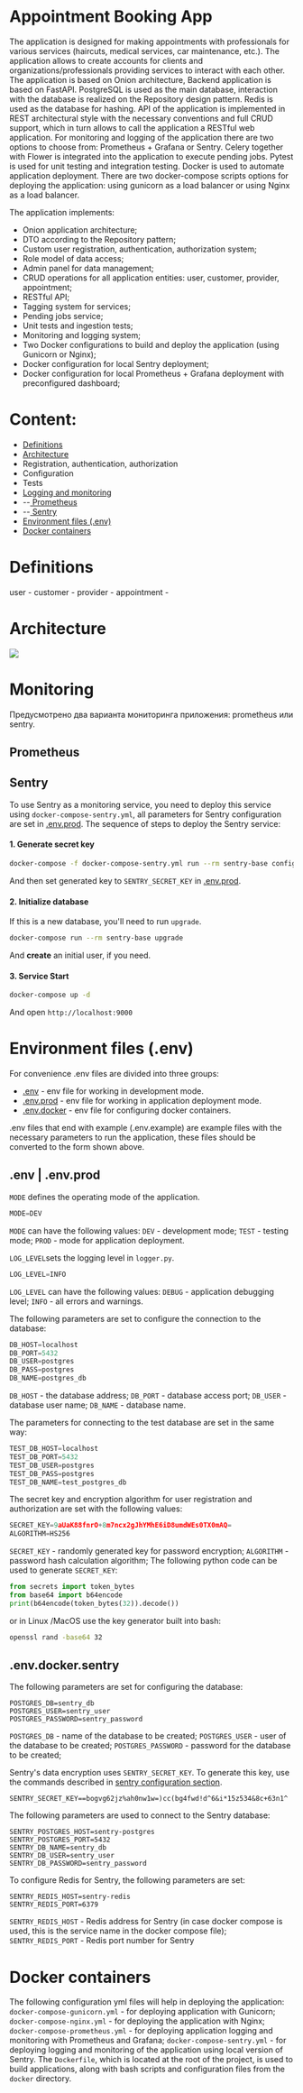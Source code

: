 


# Appointment Booking App

The application is designed for making appointments with professionals for various services (haircuts, medical services, car maintenance, etc.). The application allows to create accounts for clients and organizations/professionals providing services to interact with each other.
The application is based on Onion architecture, Backend application is based on FastAPI. PostgreSQL is used as the main database, interaction with the database is realized on the Repository design pattern. Redis is used as the database for hashing.  API of the application is implemented in REST architectural style with the necessary conventions and full CRUD support, which in turn allows to call the application a RESTful web application. For monitoring and logging of the application there are two options to choose from: Prometheus + Grafana or Sentry. Celery together with Flower is integrated into the application to execute pending jobs. Pytest is used for unit testing and integration testing. Docker is used to automate application deployment. There are two docker-compose scripts options for deploying the application: using gunicorn as a load balancer or using Nginx as a load balancer.

The application implements:
- Onion application architecture;
- DTO according to the Repository pattern;
- Custom user registration, authentication, authorization system;
- Role model of data access;
- Admin panel for data management;
- CRUD operations for all application entities: user, customer, provider, appointment;
- RESTful API;
- Tagging system for services;
- Pending jobs service;
- Unit tests and ingestion tests;
- Monitoring and logging system;
- Two Docker configurations to build and deploy the application (using Gunicorn or Nginx);
- Docker configuration for local Sentry deployment;
- Docker configuration for local Prometheus + Grafana deployment with preconfigured dashboard;


# <a id="monitoring"></a> Content:
 
 - [Definitions](#definitions)
 - [Architecture](#architecture)
 - Registration, authentication, authorization
 - Configuration
 - Tests
 - [Logging and monitoring](#monitoring) 
 -  --[ Prometheus](#prometheus) 
 - --[ Sentry](#sentry)
 - [Environment files (.env)](#envfiles)
 -  [Docker containers](#docker)

# <a id="definitions"></a> Definitions
user - 
customer - 
provider - 
appointment - 

# <a id="architecture"></a> Architecture


<image src="./docs/components_schema.svg">

# <a id="monitoring"></a> Monitoring

Предусмотрено два варианта мониторинга приложения: prometheus или sentry.


## <a id="prometheus"></a> Prometheus


## <a id="sentry"></a> Sentry
To use Sentry as a monitoring service, you need to deploy this service using `docker-compose-sentry.yml`,  all parameters for Sentry configuration are set in [.env.prod](#env-prod). 
The sequence of steps to deploy the Sentry service:
#### 1. Generate secret key
```bash
docker-compose -f docker-compose-sentry.yml run --rm sentry-base config generate-secret-key
```
And then set generated key to `SENTRY_SECRET_KEY` in  [.env.prod](#env-prod).

#### 2. Initialize database

If this is a new database, you'll need to run `upgrade`.

```bash
docker-compose run --rm sentry-base upgrade
```

And **create** an initial user, if you need.


#### 3. Service Start 

```bash
docker-compose up -d
```

And open `http://localhost:9000`



# <a id="envfiles"></a>Environment files (.env)
For convenience .env files are divided into three groups:

 - [.env](#env) - env file for working in development mode.
 - [.env.prod](#env) - env file for working in application deployment mode. 
 - [.env.docker](#env-prod) - env file for configuring docker containers.

.env files that end with example (.env.example) are example files with the necessary parameters to run the application, these files should be converted to the form shown above.

## <a id="env"></a>.env | .env.prod

`MODE` defines the operating mode of the application.
```js
MODE=DEV
```
`MODE` can have the following values:
`DEV` - development mode;
`TEST` - testing mode;
`PROD` - mode for application deployment.

`LOG_LEVEL`sets the logging level in  `logger.py`.
```js
LOG_LEVEL=INFO
```
`LOG_LEVEL` can have the following values:
`DEBUG` - application debugging level;
`INFO` - all errors and warnings.

The following parameters are set to configure the connection to the database:
```js
DB_HOST=localhost
DB_PORT=5432
DB_USER=postgres
DB_PASS=postgres
DB_NAME=postgres_db
```
`DB_HOST` - the database address;
`DB_PORT` - database access port;
`DB_USER` - database user name;
`DB_NAME` - database name.

The parameters for connecting to the test database are set in the same way:
```js
TEST_DB_HOST=localhost
TEST_DB_PORT=5432
TEST_DB_USER=postgres
TEST_DB_PASS=postgres
TEST_DB_NAME=test_postgres_db
```
The secret key and encryption algorithm for user registration and authorization are set with the following values:
```js
SECRET_KEY=9aUaK88fnrO+8m7ncx2gJhYMhE6iD8umdWEs0TX0mAQ=
ALGORITHM=HS256
```
`SECRET_KEY` - randomly generated key for password encryption;
`ALGORITHM` - password hash calculation algorithm;
The following python code can be used to generate `SECRET_KEY`:
```python
from secrets import token_bytes
from base64 import b64encode
print(b64encode(token_bytes(32)).decode())
```
or in Linux /MacOS use the key generator built into bash:
```bash
openssl rand -base64 32
```

## <a id="env-prod"></a>.env.docker.sentry
The following parameters are set for configuring the database:
```
POSTGRES_DB=sentry_db
POSTGRES_USER=sentry_user
POSTGRES_PASSWORD=sentry_password
```
`POSTGRES_DB` - name of the database to be created;
`POSTGRES_USER` - user of the database to be created;
`POSTGRES_PASSWORD` - password for the database to be created;

Sentry's data encryption uses `SENTRY_SECRET_KEY`.  To generate this key, use the commands described in [sentry configuration section](#sentry).
```
SENTRY_SECRET_KEY==bogvg62jz%ah0nw1w=)cc(bg4fwd!d^6&i*15z534&8c+63n1^
```
The following parameters are used to connect to the Sentry database:
```
SENTRY_POSTGRES_HOST=sentry-postgres
SENTRY_POSTGRES_PORT=5432
SENTRY_DB_NAME=sentry_db
SENTRY_DB_USER=sentry_user
SENTRY_DB_PASSWORD=sentry_password
```
To configure Redis for Sentry, the following parameters are set:
```
SENTRY_REDIS_HOST=sentry-redis
SENTRY_REDIS_PORT=6379
```
`SENTRY_REDIS_HOST` - Redis address for Sentry (in case docker compose is used, this is the service name in the docker compose file);
`SENTRY_REDIS_PORT` - Redis port number for Sentry


# <a id="docker"></a>Docker containers
The following configuration yml files will help in deploying the application:
`docker-compose-gunicorn.yml` - for deploying application with Gunicorn;
`docker-compose-nginx.yml` - for deploying the application with Nginx;
`docker-compose-prometheus.yml` - for deploying application logging and monitoring with Prometheus and Grafana;
`docker-compose-sentry.yml` - for deploying logging and monitoring of the application using local version of Sentry.
The `Dockerfile`, which is located at the root of the project, is used to build applications, along with bash scripts and configuration files from the `docker` directory.

